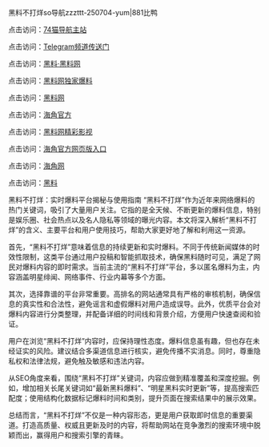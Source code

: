 黑料不打烊so导航zzzttt-250704-yum|881比鸭

点击访问：<a href="https://74mao.com/">74猫导航主站</a>

点击访问：<a href="https://74mao.com/">Telegram频道传送门</a>

点击访问：<a href="https://heiliaolvzlu3.pages.dev">黑料·黑料网</a>

点击访问：<a href="https://heiliaoyvnrda.pages.dev">黑料网独家爆料</a>

点击访问：<a href="https://haef.pages.dev/">黑料网</a>

点击访问：<a href="https://gdas.pages.dev/">海角官方</a>

点击访问：<a href="https://sdfsh.pages.dev/">黑料网精彩影视</a>

点击访问：<a href="https://sdbsd.pages.dev/">海角官方网页版入口</a>

点击访问：<a href="https://ert-6he.pages.dev/">海角网</a>

点击访问：<a href="https://gbs-3wd.pages.dev/">黑料</a>

黑料不打烊：实时爆料平台揭秘与使用指南
“黑料不打烊”作为近年来网络爆料的热门关键词，吸引了大量用户关注。它指的是全天候、不断更新的爆料信息，特别是娱乐圈、社会热点以及名人隐私等领域的曝光内容。本文将深入解析“黑料不打烊”的含义、主要平台和用户使用技巧，帮助大家更好地了解和利用这一资源。

首先，“黑料不打烊”意味着信息的持续更新和实时爆料。不同于传统新闻媒体的时效性限制，这类平台通过用户投稿和智能抓取技术，确保黑料随时可见，满足了网民对爆料内容的即时需求。当前主流的“黑料不打烊”平台，多以匿名爆料为主，内容涵盖明星绯闻、网络事件、行业内幕等多个方面。

其次，选择靠谱的平台非常重要。高排名的网站通常具有严格的审核机制，确保信息的真实性和合法性，避免谣言和虚假爆料对用户造成误导。此外，优质平台会对爆料内容进行分类整理，并配备详细的时间线和背景介绍，方便用户快速查阅和验证。

用户在浏览“黑料不打烊”内容时，应保持理性态度。爆料信息虽有趣，但也存在未经证实的风险。建议结合多渠道信息进行核实，避免传播不实消息。同时，尊重隐私权和法律法规，避免触及敏感和违法内容。

从SEO角度来看，围绕“黑料不打烊”关键词，内容应做到精准覆盖和深度挖掘。例如，增加相关长尾关键词如“最新黑料爆料”、“明星黑料实时更新”等，提高搜索匹配度；使用结构化数据标记爆料时间和类别，提升页面在搜索结果中的展示效果。

总结而言，“黑料不打烊”不仅是一种内容形态，更是用户获取即时信息的重要渠道。打造高质量、权威且更新及时的内容，将帮助网站在竞争激烈的搜索环境中脱颖而出，赢得用户和搜索引擎的青睐。

